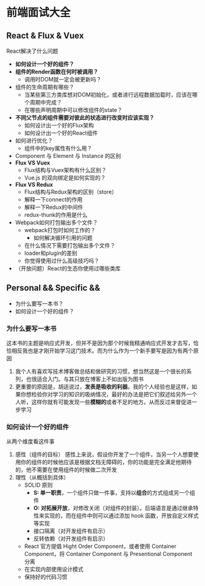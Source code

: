 # 前端面试大全
 
## React & Flux & Vuex

 React解决了什么问题
- **如何设计一个好的组件？**
- **组件的Render函数在何时被调用？**
    - 调用时DOM就一定会被更新吗？
- 组件的生命周期有哪些？
    - 当某些第三方类库想对DOM初始化，或者进行远程数据加载时，应该在哪个周期中完成？
    - 在哪些声明周期中可以修改组件的state？
- **不同父节点的组件需要对彼此的状态进行改变时应该实现？**
    - 如何设计出一个好的Flux架构
    - 如何设计出一个好的React组件
- 如何进行优化？
    - 组件中的key属性有什么用？
- Component 与 Element 与 Instance 的区别
- **Flux VS Vuex**
    - Flux结构与Vuex架构有什么区别？
    - Vue.js 的双向绑定是如何实现的？
- **Flux VS Redux**
    - Flux结构与Redux架构的区别（store）
    - 解释一下connect的作用
    - 解释一下Redux的中间件
    - redux-thunk的作用是什么
- Webpack如何打包输出多个文件？
    - webpack打包时如何工作的？
        - 如何解决循环引用的问题
    - 在什么情况下需要打包输出多个文件？
    - loader和plugin的差别
    - 你觉得使用过什么高级技巧吗？
- （开放问题）React的生态你使用过哪些类库

## Personal && Specific && 

- 为什么要写一本书？
- 如何设计一个好的组件？

### 为什么要写一本书

这本书的主题是响应式开发，但并不是因为那个时候我精通响应式开发才去写，恰恰相反我也是才刚开始学习这门技术。而为什么作为一个新手要写是因为有两个原因
1. 我个人有喜欢写技术博客做总结和做研究的习惯，想当然这是一个很长的系列，也很适合入门。与其只放在博客上不如出版为图书
2. 更重要的原因是，胡适说过，**发表是吸收的利器**。我的个人经验也是这样，如果你想检验你对学习的知识的吸纳情况，最好的办法是把它们叙述给另外一个人听，这样你就有可能发现一些**模糊的**或者不足的地方。从而反过来督促进一步学习

### 如何设计一个好的组件

从两个维度看这件事
1. 感性（组件的目标）
    感性上来说，假设你开发了一个组件，当另一个人想要使用你的组件的时候他应该是根据文档无障碍的，你的功能是完全满足他期待的，他不需要在使用组件的时候做二次开发
2. 理性（从概括到具体）
    - SOLID 原则
        - **S: 单一职责**，一个组件只做一件事，支持以**组合**的方式组成另一个组件
        - **O: 对拓展开放**，对修改关闭（对组件的封装）。后端语言是通过继承特性来实现的，而在组件中则可以通过添加 hook 函数，开放自定义样式等实现
        - 接口隔离（对开发组件有启示）
        - 反转依赖（对开发组件有启示）
    - React 官方提倡 Hight Order Component，或者使用 Container Component，将 Container Component 与 Presentional Component 分离
    - 在实现内部使用设计模式
    - 保持好的代码习惯
